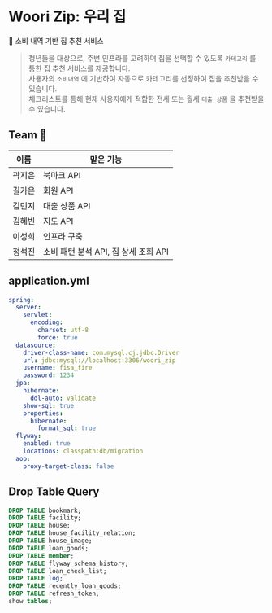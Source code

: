 # Woori Zip: 우리 집
🏡 소비 내역 기반 집 추천 서비스
> 청년들을 대상으로, 주변 인프라를 고려하며 집을 선택할 수 있도록 `카테고리` 를 통한 집 추천 서비스를 제공합니다. </br>
> 사용자의 `소비내역` 에 기반하여 자동으로 카테고리를 선정하여 집을 추천받을 수 있습니다. </br>
> 체크리스트를 통해 현재 사용자에게 적합한 전세 또는 월세 `대출 상품` 을 추천받을 수 있습니다.

## Team 👥
| 이름 | 맡은 기능 |
|----------|----------|
| 곽지은  | 북마크 API |
| 길가은  | 회원 API  | 
| 김민지  | 대출 상품 API   |
| 김혜빈  | 지도 API |
| 이성희  | 인프라 구축 |
| 정석진  | 소비 패턴 분석 API, 집 상세 조회 API |

## application.yml
```yaml
spring:
  server:
    servlet:
      encoding:
        charset: utf-8
        force: true
  datasource:
    driver-class-name: com.mysql.cj.jdbc.Driver
    url: jdbc:mysql://localhost:3306/woori_zip
    username: fisa_fire
    password: 1234
  jpa:
    hibernate:
      ddl-auto: validate
    show-sql: true
    properties:
      hibernate:
        format_sql: true
  flyway:
    enabled: true
    locations: classpath:db/migration
  aop:
    proxy-target-class: false
```

## Drop Table Query
```SQL
DROP TABLE bookmark;
DROP TABLE facility;
DROP TABLE house;
DROP TABLE house_facility_relation;
DROP TABLE house_image;
DROP TABLE loan_goods;
DROP TABLE member;
DROP TABLE flyway_schema_history;
DROP TABLE loan_check_list;
DROP TABLE log;
DROP TABLE recently_loan_goods;
DROP TABLE refresh_token;
show tables;
```
